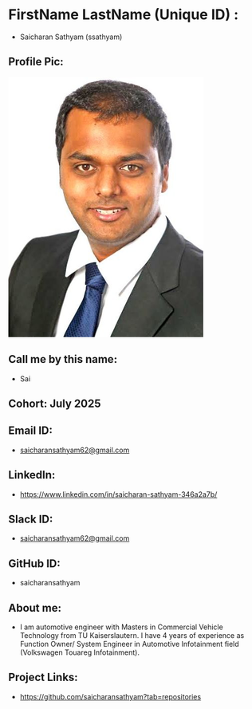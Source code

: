 # FirstName LastName (Unique ID) : 
 - Saicharan Sathyam (ssathyam)
## Profile Pic: 
![alt text](foto.jpg) 
## Call me by this name: 
- Sai
## Cohort: July 2025
## Email ID: 
- saicharansathyam62@gmail.com
## LinkedIn:
- https://www.linkedin.com/in/saicharan-sathyam-346a2a7b/
## Slack ID: 
- saicharansathyam62@gmail.com 
## GitHub ID:
- saicharansathyam
## About me: 
- I am automotive engineer with Masters in Commercial Vehicle Technology from TU Kaiserslautern. I have 4 years of experience as Function Owner/ System Engineer in Automotive Infotainment field (Volkswagen Touareg Infotainment). 
## Project Links:
- https://github.com/saicharansathyam?tab=repositories